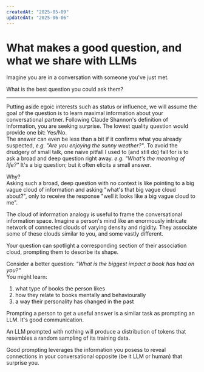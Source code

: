 ```yaml
---
createdAt: "2025-05-09"
updatedAt: "2025-06-06"
---
```


# What makes a good question, and what we share with LLMs

Imagine you are in a conversation with someone you've just met.

What is the best question you could ask them?

---

Putting aside egoic interests such as status or influence, we will assume the goal of the question is to learn maximal information about your conversational partner. Following Claude Shannon's definition of information, you are seeking surprise. The lowest quality question would provide one bit: Yes/No.  
The answer can even be less than a bit if it confirms what you already suspected, _e.g. "Are you enjoying the sunny weather?"_. To avoid the drudgery of small talk, one naive pitfall I used to (and still do) fall for is to ask a broad and deep question right away. _e.g. "What's the meaning of life?"_ It's a big question; but it often elicits a small answer.   

Why?  
Asking such a broad, deep question with no context is like pointing to a big vague cloud of information and asking "what's that big vague cloud about?", only to receive the response "well it looks like a big vague cloud to me".

The cloud of information analogy is useful to frame the conversational information space. Imagine a person's mind like an enormously intricate network of connected clouds of varying density and rigidity. They associate some of these clouds similar to you, and some vastly different.

Your question can spotlight a corresponding section of their association cloud, prompting them to describe its shape.

Consider a better question: _"What is the biggest impact a book has had on you?"_  
You might learn:

1. what type of books the person likes
2. how they relate to books mentally and behaviourally
3. a way their personality has changed in the past

Prompting a person to get a useful answer is a similar task as prompting an LLM. It's good communication.

An LLM prompted with nothing will produce a distribution of tokens that resembles a random sampling of its training data.

Good prompting leverages the information you posess to reveal connections in your conversational opposite (be it LLM or human) that surprise you.
